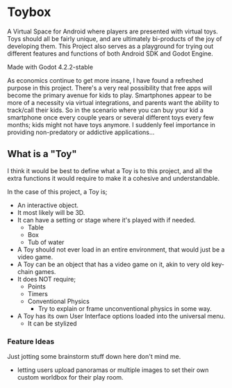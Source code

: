 # Toybox
A Virtual Space for Android where players are presented with virtual toys. Toys should all be fairly unique, and are ultimately bi-products of the joy of developing them. This Project also serves as a playground for trying out different features and functions of both Android SDK and Godot Engine.

Made with Godot 4.2.2-stable

As economics continue to get more insane, I have found a refreshed purpose in this project. There's a very real possibility that free apps will become the primary avenue for kids to play. Smartphones appear to be more of a necessity via virtual integrations, and parents want the ability to track/call their kids. So in the scenario where you can buy your kid a smartphone once every couple years or several different toys every few months; kids might not have toys anymore. I suddenly feel importance in providing non-predatory or addictive applications... 

## What is a "Toy"
I think it would be best to define what a Toy is to this project, and all the extra functions it would require to make it a cohesive and understandable.

In the case of this project, a Toy is; 
 - An interactive object. 
 - It most likely will be 3D. 
 - It can have a setting or stage where it's played with if needed. 
   - Table 
   - Box
   - Tub of water 
 - A Toy should not ever load in an entire environment, that would just be a video game. 
 - A Toy can be an object that has a video game on it, akin to very old key-chain games.
 - It does NOT require;
   - Points
   - Timers
   - Conventional Physics
	 - Try to explain or frame unconventional physics in some way.
 - A Toy has its own User Interface options loaded into the universal menu.
   - It can be stylized
 
 
 ### Feature Ideas
 
 Just jotting some brainstorm stuff down here don't mind me.
 
  - letting users upload panoramas or multiple images to set their own custom worldbox for their play room.
